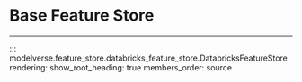 # Base Feature Store
---

::: modelverse.feature_store.databricks_feature_store.DatabricksFeatureStore
    rendering:
        show_root_heading: true
        members_order: source


